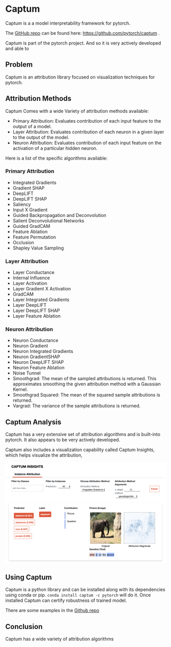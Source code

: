 # Captum

Captum is a a model interpretability framework for pytorch. 

The [GitHub repo](https://github.com/pytorch/captum) can be found here: https://github.com/pytorch/captum .

Captum is part of the pytorch project.  And so it is very actively developed and able to 


## Problem

Captum is an attribution library focused on visualization techniques for pytorch.   


## Attribution Methods

Captum Comes with a wide Variety of attribution methods available:

 * Primary Attribution: Evaluates contribution of each input feature to the output of a model.
 * Layer Attribution: Evaluates contribution of each neuron in a given layer to the output of the model.
 * Neuron Attribution: Evaluates contribution of each input feature on the activation of a particular hidden neuron.


Here is a list of the specific algorithms available:

### Primary Attribution
 * Integrated Gradients
 * Gradient SHAP
 * DeepLIFT
 * DeepLIFT SHAP
 * Saliency
 * Input X Gradient
 * Guided Backpropagation and Deconvolution
 * Salient Deconvolutional Networks
 * Guided GradCAM
 * Feature Ablation
 * Feature Permutation
 * Occlusion
 * Shapley Value Sampling

### Layer Attribution
 * Layer Conductance
 * Internal Influence
 * Layer Activation
 * Layer Gradient X Activation
 * GradCAM
 * Layer Integrated Gradients
 * Layer DeepLIFT
 * Layer DeepLIFT SHAP
 * Layer Feature Ablation

###  Neuron Attribution
 * Neuron Conductance
 * Neuron Gradient
 * Neuron Integrated Gradients
 * Neuron GradientSHAP
 * Neuron DeepLIFT SHAP
 * Neuron Feature Ablation
 * Noise Tunnel
 * Smoothgrad: The mean of the sampled attributions is returned. This approximates smoothing the given attribution method with a Gaussian Kernel.
 * Smoothgrad Squared: The mean of the squared sample attributions is returned.
 * Vargrad: The variance of the sample attributions is returned.


## Captum Analysis

Captum has a very extensive set of attribution algorithms and is built-into pytorch. It also appears to be very actively developed.

Captum also includes a visualization capability called Captum Insights, which helps visualize the attribution,

![](images/captum_insights.png)



## Using Captum

Captum is a python library and can be installed along with its dependencies using conda or pip. `conda install captum -c pytorch` will do it. Once installed Captum can certify robustness of trained model.


There are some examples in the [Github repo](https://github.com/pytorch/cptum)



## Conclusion


Captum has a wide variety of attribution algorithms

